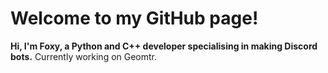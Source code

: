 # Welcome to my GitHub page!
**Hi, I'm Foxy, a Python and C++ developer specialising in making Discord bots.** Currently working on Geomtr. 
